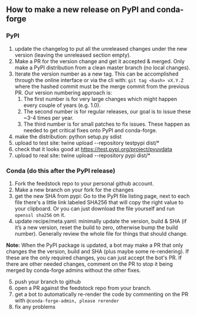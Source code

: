 ## How to make a new release on PyPI and conda-forge

### PyPI
1. update the changelog to put all the unreleased changes under the new version (leaving the unreleased section empty).
2. Make a PR for the version change and get it accepted & merged. Only make a PyPI distribution from a clean master branch (no local changes).
3. Iterate the version number as a new tag. This can be accomplished through the online interface or via the cli with: `git tag <hash> vX.Y.Z` where the hashed commit must be the merge commit from the previous PR. Our version numbering approach is:
    1. The first number is for very large changes which might happen every couple of years (e.g. 1.0).
    2. The second number is for regular releases, our goal is to issue these ~3-4 times per year.
    3. The third number is for small patches to fix issues. These happen as needed to get critical fixes onto PyPI and conda-forge.
4. make the distribution: python setup.py sdist
5. upload to test site: twine upload --repository testpypi dist/*
6. check that it looks good at https://test.pypi.org/project/pyuvdata
7. upload to real site: twine upload --repository pypi dist/*

### Conda (do this after the PyPI release)
1. Fork the feedstock repo to your personal github account.
2. Make a new branch on your fork for the changes
3. get the new SHA from pypi: Go to the PyPI file listing page, next to each file there's a little link labeled SHA256 that will copy the right value to your clipboard. Or you can just download the file yourself and run `openssl sha256` on it.
4. update recipe/meta.yaml: minimally update the version, build & SHA (if it’s a new version, reset the build to zero, otherwise bump the build number). Generally review the whole file for things that should change.

  **Note:** When the PyPI package is updated, a bot may make a PR that only changes the the version, build and SHA (plus maybe some re-rendering). If these are the only required changes, you can just accept the bot's PR. If there are other needed changes, comment on the PR to stop it being merged by conda-forge admins without the other fixes.

5. push your branch to github
6. open a  PR against the feedstock repo from your branch.
7. get a bot to automatically re-render the code by commenting on the PR with `@conda-forge-admin, please rerender`
8. fix any problems
